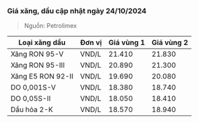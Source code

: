 
### Giá xăng, dầu cập nhật ngày 24/10/2024
> Nguồn: Petrolimex

| Loại xăng dầu     | Đơn vị | Giá vùng 1 | Giá vùng 2 |
|-------------------|--------|------------|------------|
| Xăng RON 95-V     | VND/L  |     21.410 |     21.830 |
| Xăng RON 95-III   | VND/L  |     20.890 |     21.300 |
| Xăng E5 RON 92-II | VND/L  |     19.690 |     20.080 |
| DO 0,001S-V       | VND/L  |     18.380 |     18.740 |
| DO 0,05S-II       | VND/L  |     18.050 |     18.410 |
| Dầu hỏa 2-K       | VND/L  |     18.570 |     18.940 |
